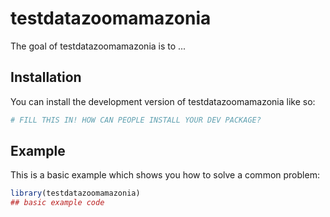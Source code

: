 
# testdatazoomamazonia

<!-- badges: start -->
<!-- badges: end -->

The goal of testdatazoomamazonia is to ...

## Installation

You can install the development version of testdatazoomamazonia like so:

``` r
# FILL THIS IN! HOW CAN PEOPLE INSTALL YOUR DEV PACKAGE?
```

## Example

This is a basic example which shows you how to solve a common problem:

``` r
library(testdatazoomamazonia)
## basic example code
```

